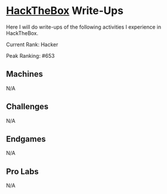 # [HackTheBox](https://www.hackthebox.eu/) Write-Ups

Here I will do write-ups of the following activities I experience in HackTheBox.

Current Rank: Hacker

Peak Ranking: #653

## Machines

N/A

## Challenges

N/A

## Endgames

N/A

## Pro Labs

N/A
